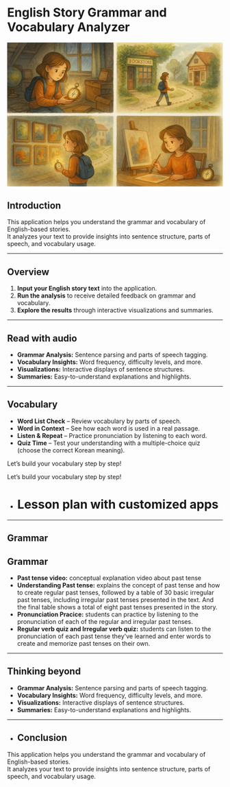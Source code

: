 # English Story Grammar and Vocabulary Analyzer

![Compass Logo](https://raw.githubusercontent.com/JW-1211/G03Final/main/images/Compass.png)

## Introduction

This application helps you understand the grammar and vocabulary of English-based stories.  
It analyzes your text to provide insights into sentence structure, parts of speech, and vocabulary usage.

---

## Overview

1. **Input your English story text** into the application.
2. **Run the analysis** to receive detailed feedback on grammar and vocabulary.
3. **Explore the results** through interactive visualizations and summaries.

---

## Read with audio

- **Grammar Analysis:** Sentence parsing and parts of speech tagging.
- **Vocabulary Insights:** Word frequency, difficulty levels, and more.
- **Visualizations:** Interactive displays of sentence structures.
- **Summaries:** Easy-to-understand explanations and highlights.

---

## Vocabulary 

- **Word List Check** – Review vocabulary by parts of speech.
- **Word in Context** – See how each word is used in a real passage.
- **Listen & Repeat** – Practice pronunciation by listening to each word.
- **Quiz Time** – Test your understanding with a multiple-choice quiz (choose the correct Korean meaning).

Let’s build your vocabulary step by step!

Let’s build your vocabulary step by step!
- # Lesson plan with customized apps

---

## Grammar

## Grammar

- **Past tense video:** conceptual explanation video about past tense
- **Understanding Past tense:** explains the concept of past tense and how to create regular past tenses, followed by a table of 30 basic irregular past tenses, including irregular past tenses presented in the text. And the final table shows a total of eight past tenses presented in the story.
- **Pronunciation Pracice:** students can practice by listening to the pronunciation of each of the regular and irregular past tenses. 
- **Regular verb quiz and Irregular verb quiz:** students can listen to the pronunciation of each past tense they've learned and enter words to create and memorize past tenses on their own. 
---

## Thinking beyond

- **Grammar Analysis:** Sentence parsing and parts of speech tagging.
- **Vocabulary Insights:** Word frequency, difficulty levels, and more.
- **Visualizations:** Interactive displays of sentence structures.
- **Summaries:** Easy-to-understand explanations and highlights.

---

- ## Conclusion

This application helps you understand the grammar and vocabulary of English-based stories.  
It analyzes your text to provide insights into sentence structure, parts of speech, and vocabulary usage.
